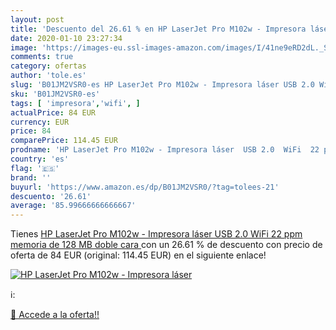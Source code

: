 ```yaml
---
layout: post
title: 'Descuento del 26.61 % en HP LaserJet Pro M102w - Impresora láser '
date: 2020-01-10 23:27:34
image: 'https://images-eu.ssl-images-amazon.com/images/I/41ne9eRD2dL._SL400_.jpg'
comments: true
category: ofertas
author: 'tole.es'
slug: 'B01JM2VSR0-es HP LaserJet Pro M102w - Impresora láser USB 2.0 WiFi 22...'
sku: 'B01JM2VSR0-es'
tags: [ 'impresora','wifi', ]
actualPrice: 84 EUR
currency: EUR
price: 84
comparePrice: 114.45 EUR
prodname: 'HP LaserJet Pro M102w - Impresora láser  USB 2.0  WiFi  22 ppm  memoria de 128 MB  doble cara '
country: 'es'
flag: '🇪🇸'
brand: ''
buyurl: 'https://www.amazon.es/dp/B01JM2VSR0/?tag=tolees-21'
descuento: '26.61'
average: '85.99666666666667'
---
```


Tienes [HP LaserJet Pro M102w - Impresora láser  USB 2.0  WiFi  22 ppm  memoria de 128 MB  doble cara ](https://www.amazon.es/dp/B01JM2VSR0/?tag=tolees-21) con un 26.61 % de descuento con precio de oferta de 84 EUR (original: 114.45 EUR) en el siguiente enlace!

[![HP LaserJet Pro M102w - Impresora láser ](https://images-eu.ssl-images-amazon.com/images/I/41ne9eRD2dL._SL400_.jpg)](https://www.amazon.es/dp/B01JM2VSR0/?tag=tolees-21)

ℹ️:


[🛒 Accede a la oferta!!](https://www.amazon.es/dp/B01JM2VSR0/?tag=tolees-21)
